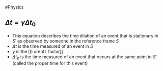 #Physics 
## $\Delta t=\gamma\Delta t_0$
* This equation describes the time dilation of an event that is stationary in $S'$ as observed by someone in the reference frame $S$
* $\Delta t$ is the time measured of an event in $S$
* $\displaystyle \gamma$ is the [[Lorentz factor]]
* $\Delta t_0$ is the time measured of an event that occurs at the same point in $S'$ (called the proper time for this event)